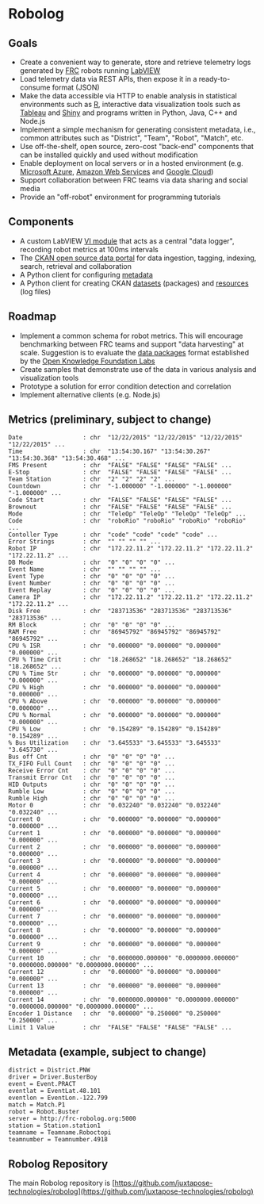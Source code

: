 # Robolog

## Goals
* Create a convenient way to generate, store and retrieve telemetry logs generated by [FRC](http://www.firstinspires.org/robotics/frc) robots running [LabVIEW](http://www.ni.com/labview/)
* Load telemetry data via REST APIs, then expose it in a ready-to-consume format (JSON)
* Make the data accessible via HTTP to enable analysis in statistical environments such as [R](https://www.r-project.org/), interactive data visualization tools such as [Tableau](http://www.tableau.com/first-robotics) and [Shiny](https://www.rstudio.com/products/shiny/shiny-user-showcase/) and programs written in Python, Java, C++ and Node.js
* Implement a simple mechanism for generating consistent metadata, i.e., common attributes such as "District", "Team", "Robot", "Match", etc.
* Use off-the-shelf, open source, zero-cost "back-end" components that can be installed quickly and used without modification
* Enable deployment on local servers or in a hosted environment (e.g. [Microsoft Azure](https://azure.microsoft.com/), [Amazon Web Services](https://aws.amazon.com/) and [Google Cloud](https://cloud.google.com/))
* Support collaboration between FRC teams via data sharing and social media
* Provide an "off-robot" environment for programming tutorials

## Components
* A custom LabVIEW [VI module](http://www.ni.com/pdf/manuals/372668d.pdf) that acts as a central "data logger", recording robot metrics at 100ms intervals
* The [CKAN open source data portal](http://ckan.org/) for data ingestion, tagging, indexing, search, retrieval and collaboration 
* A Python client for configuring [metadata](https://github.com/dhenryopen/FRC-2016/blob/master/Robolog/client/set_robolog_config.py)
* A Python client for creating CKAN [datasets](https://github.com/dhenryopen/FRC-2016/blob/master/Robolog/client/create_robolog_dataset.py) (packages) and [resources](https://github.com/dhenryopen/FRC-2016/blob/master/Robolog/client/create_robolog_resource.py) (log files)

## Roadmap
* Implement a common schema for robot metrics. This will encourage benchmarking between FRC teams and support "data harvesting" at scale. Suggestion is to evaluate the [data packages](http://dataprotocols.org/tabular-data-package/) format established by the [Open Knowledge Foundation Labs](http://okfnlabs.org/)
* Create samples that demonstrate use of the data in various analysis and visualization tools
* Prototype a solution for error condition detection and correlation
* Implement alternative clients (e.g. Node.js) 

## Metrics (preliminary, subject to change)
    Date                 : chr  "12/22/2015" "12/22/2015" "12/22/2015" "12/22/2015" ...
    Time                 : chr  "13:54:30.167" "13:54:30.267" "13:54:30.368" "13:54:30.468" ...
    FMS Present          : chr  "FALSE" "FALSE" "FALSE" "FALSE" ...
    E-Stop               : chr  "FALSE" "FALSE" "FALSE" "FALSE" ...
    Team Station         : chr  "2" "2" "2" "2" ...
    Countdown            : chr  "-1.000000" "-1.000000" "-1.000000" "-1.000000" ...
    Code Start           : chr  "FALSE" "FALSE" "FALSE" "FALSE" ...
    Brownout             : chr  "FALSE" "FALSE" "FALSE" "FALSE" ...
    Mode                 : chr  "TeleOp" "TeleOp" "TeleOp" "TeleOp" ...
    Code                 : chr  "roboRio" "roboRio" "roboRio" "roboRio" ...
    Contoller Type       : chr  "code" "code" "code" "code" ...
    Error Strings        : chr  "" "" "" "" ...
    Robot IP             : chr  "172.22.11.2" "172.22.11.2" "172.22.11.2" "172.22.11.2" ...
    DB Mode              : chr  "0" "0" "0" "0" ...
    Event Name           : chr  "" "" "" "" ...
    Event Type           : chr  "0" "0" "0" "0" ...
    Event Number         : chr  "0" "0" "0" "0" ...
    Event Replay         : chr  "0" "0" "0" "0" ...
    Camera IP            : chr  "172.22.11.2" "172.22.11.2" "172.22.11.2" "172.22.11.2" ...
    Disk Free            : chr  "283713536" "283713536" "283713536" "283713536" ...
    RM Block             : chr  "0" "0" "0" "0" ...
    RAM Free             : chr  "86945792" "86945792" "86945792" "86945792" ...
    CPU % ISR            : chr  "0.000000" "0.000000" "0.000000" "0.000000" ...
    CPU % Time Crit      : chr  "18.268652" "18.268652" "18.268652" "18.268652" ...
    CPU % Time Str       : chr  "0.000000" "0.000000" "0.000000" "0.000000" ...
    CPU % High           : chr  "0.000000" "0.000000" "0.000000" "0.000000" ...
    CPU % Above          : chr  "0.000000" "0.000000" "0.000000" "0.000000" ...
    CPU % Normal         : chr  "0.000000" "0.000000" "0.000000" "0.000000" ...
    CPU % Low            : chr  "0.154289" "0.154289" "0.154289" "0.154289" ...
    % Bus Utilization    : chr  "3.645533" "3.645533" "3.645533" "3.645730" ...
    Bus off Cnt          : chr  "0" "0" "0" "0" ...
    TX_FIFO Full Count   : chr  "0" "0" "0" "0" ...
    Receive Error Cnt    : chr  "0" "0" "0" "0" ...
    Transmit Error Cnt   : chr  "0" "0" "0" "0" ...
    HID Outputs          : chr  "0" "0" "0" "0" ...
    Rumble Low           : chr  "0" "0" "0" "0" ...
    Rumble High          : chr  "0" "0" "0" "0" ...
    Motor 0              : chr  "0.032240" "0.032240" "0.032240" "0.032240" ...
    Current 0            : chr  "0.000000" "0.000000" "0.000000" "0.000000" ...
    Current 1            : chr  "0.000000" "0.000000" "0.000000" "0.000000" ...
    Current 2            : chr  "0.000000" "0.000000" "0.000000" "0.000000" ...
    Current 3            : chr  "0.000000" "0.000000" "0.000000" "0.000000" ...
    Current 4            : chr  "0.000000" "0.000000" "0.000000" "0.000000" ...
    Current 5            : chr  "0.000000" "0.000000" "0.000000" "0.000000" ...
    Current 6            : chr  "0.000000" "0.000000" "0.000000" "0.000000" ...
    Current 7            : chr  "0.000000" "0.000000" "0.000000" "0.000000" ...
    Current 8            : chr  "0.000000" "0.000000" "0.000000" "0.000000" ...
    Current 9            : chr  "0.000000" "0.000000" "0.000000" "0.000000" ...
    Current 10           : chr  "0.0000000.000000" "0.0000000.000000" "0.0000000.000000" "0.0000000.000000" ...
    Current 12           : chr  "0.000000" "0.000000" "0.000000" "0.000000" ...
    Current 13           : chr  "0.000000" "0.000000" "0.000000" "0.000000" ...
    Current 14           : chr  "0.0000000.000000" "0.0000000.000000" "0.0000000.000000" "0.0000000.000000" ...
    Encoder 1 Distance   : chr  "0.000000" "0.250000" "0.250000" "0.250000" ...
    Limit 1 Value        : chr  "FALSE" "FALSE" "FALSE" "FALSE" ...
## Metadata (example, subject to change)
    district = District.PNW
    driver = Driver.BusterBoy
    event = Event.PRACT
    eventlat = EventLat.48.101
    eventlon = EventLon.-122.799
    match = Match.P1
    robot = Robot.Buster
    server = http://frc-robolog.org:5000
    station = Station.station1
    teamname = Teamname.Roboctopi
    teamnumber = Teamnumber.4918

## Robolog Repository

The main Robolog repository is [https://github.com/juxtapose-technologies/robolog](https://github.com/juxtapose-technologies/robolog)